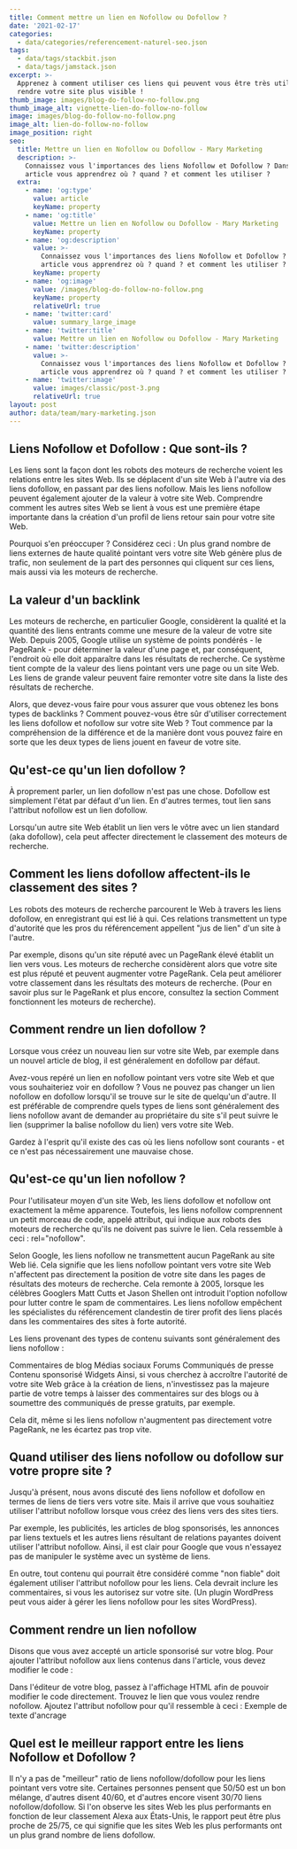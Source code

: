 ```yaml
---
title: Comment mettre un lien en Nofollow ou Dofollow ?
date: '2021-02-17'
categories:
  - data/categories/referencement-naturel-seo.json
tags:
  - data/tags/stackbit.json
  - data/tags/jamstack.json
excerpt: >-
  Apprenez à comment utiliser ces liens qui peuvent vous être très utile et
  rendre votre site plus visible !
thumb_image: images/blog-do-follow-no-follow.png
thumb_image_alt: vignette-lien-do-follow-no-follow
image: images/blog-do-follow-no-follow.png
image_alt: lien-do-follow-no-follow
image_position: right
seo:
  title: Mettre un lien en Nofollow ou Dofollow - Mary Marketing
  description: >-
    Connaissez vous l'importances des liens Nofollow et Dofollow ? Dans cet
    article vous apprendrez où ? quand ? et comment les utiliser ?
  extra:
    - name: 'og:type'
      value: article
      keyName: property
    - name: 'og:title'
      value: Mettre un lien en Nofollow ou Dofollow - Mary Marketing
      keyName: property
    - name: 'og:description'
      value: >-
        Connaissez vous l'importances des liens Nofollow et Dofollow ? Dans cet
        article vous apprendrez où ? quand ? et comment les utiliser ?
      keyName: property
    - name: 'og:image'
      value: /images/blog-do-follow-no-follow.png
      keyName: property
      relativeUrl: true
    - name: 'twitter:card'
      value: summary_large_image
    - name: 'twitter:title'
      value: Mettre un lien en Nofollow ou Dofollow - Mary Marketing
    - name: 'twitter:description'
      value: >-
        Connaissez vous l'importances des liens Nofollow et Dofollow ? Dans cet
        article vous apprendrez où ? quand ? et comment les utiliser ?
    - name: 'twitter:image'
      value: images/classic/post-3.png
      relativeUrl: true
layout: post
author: data/team/mary-marketing.json
---
```

## Liens Nofollow et Dofollow : Que sont-ils ?

Les liens sont la façon dont les robots des moteurs de recherche voient les relations entre les sites Web. Ils se déplacent d'un site Web à l'autre via des liens dofollow, en passant par des liens nofollow. Mais les liens nofollow peuvent également ajouter de la valeur à votre site Web. Comprendre comment les autres sites Web se lient à vous est une première étape importante dans la création d'un profil de liens retour sain pour votre site Web.

Pourquoi s'en préoccuper ? Considérez ceci : Un plus grand nombre de liens externes de haute qualité pointant vers votre site Web génère plus de trafic, non seulement de la part des personnes qui cliquent sur ces liens, mais aussi via les moteurs de recherche.

## La valeur d'un backlink

Les moteurs de recherche, en particulier Google, considèrent la qualité et la quantité des liens entrants comme une mesure de la valeur de votre site Web. Depuis 2005, Google utilise un système de points pondérés - le PageRank - pour déterminer la valeur d'une page et, par conséquent, l'endroit où elle doit apparaître dans les résultats de recherche. Ce système tient compte de la valeur des liens pointant vers une page ou un site Web. Les liens de grande valeur peuvent faire remonter votre site dans la liste des résultats de recherche.

Alors, que devez-vous faire pour vous assurer que vous obtenez les bons types de backlinks ? Comment pouvez-vous être sûr d'utiliser correctement les liens dofollow et nofollow sur votre site Web ? Tout commence par la compréhension de la différence et de la manière dont vous pouvez faire en sorte que les deux types de liens jouent en faveur de votre site.

## Qu'est-ce qu'un lien dofollow ?

À proprement parler, un lien dofollow n'est pas une chose. Dofollow est simplement l'état par défaut d'un lien. En d'autres termes, tout lien sans l'attribut nofollow est un lien dofollow.

Lorsqu'un autre site Web établit un lien vers le vôtre avec un lien standard (aka dofollow), cela peut affecter directement le classement des moteurs de recherche.

## Comment les liens dofollow affectent-ils le classement des sites ?

Les robots des moteurs de recherche parcourent le Web à travers les liens dofollow, en enregistrant qui est lié à qui. Ces relations transmettent un type d'autorité que les pros du référencement appellent "jus de lien" d'un site à l'autre.

Par exemple, disons qu'un site réputé avec un PageRank élevé établit un lien vers vous. Les moteurs de recherche considèrent alors que votre site est plus réputé et peuvent augmenter votre PageRank. Cela peut améliorer votre classement dans les résultats des moteurs de recherche. (Pour en savoir plus sur le PageRank et plus encore, consultez la section Comment fonctionnent les moteurs de recherche).

## Comment rendre un lien dofollow ?

Lorsque vous créez un nouveau lien sur votre site Web, par exemple dans un nouvel article de blog, il est généralement en dofollow par défaut.

Avez-vous repéré un lien en nofollow pointant vers votre site Web et que vous souhaiteriez voir en dofollow ? Vous ne pouvez pas changer un lien nofollow en dofollow lorsqu'il se trouve sur le site de quelqu'un d'autre. Il est préférable de comprendre quels types de liens sont généralement des liens nofollow avant de demander au propriétaire du site s'il peut suivre le lien (supprimer la balise nofollow du lien) vers votre site Web.

Gardez à l'esprit qu'il existe des cas où les liens nofollow sont courants - et ce n'est pas nécessairement une mauvaise chose.

## Qu'est-ce qu'un lien nofollow ?

Pour l'utilisateur moyen d'un site Web, les liens dofollow et nofollow ont exactement la même apparence. Toutefois, les liens nofollow comprennent un petit morceau de code, appelé attribut, qui indique aux robots des moteurs de recherche qu'ils ne doivent pas suivre le lien. Cela ressemble à ceci : rel="nofollow".

Selon Google, les liens nofollow ne transmettent aucun PageRank au site Web lié. Cela signifie que les liens nofollow pointant vers votre site Web n'affectent pas directement la position de votre site dans les pages de résultats des moteurs de recherche. Cela remonte à 2005, lorsque les célèbres Googlers Matt Cutts et Jason Shellen ont introduit l'option nofollow pour lutter contre le spam de commentaires. Les liens nofollow empêchent les spécialistes du référencement clandestin de tirer profit des liens placés dans les commentaires des sites à forte autorité.

Les liens provenant des types de contenu suivants sont généralement des liens nofollow :

Commentaires de blog
Médias sociaux
Forums
Communiqués de presse
Contenu sponsorisé
Widgets
Ainsi, si vous cherchez à accroître l'autorité de votre site Web grâce à la création de liens, n'investissez pas la majeure partie de votre temps à laisser des commentaires sur des blogs ou à soumettre des communiqués de presse gratuits, par exemple.

Cela dit, même si les liens nofollow n'augmentent pas directement votre PageRank, ne les écartez pas trop vite.

## Quand utiliser des liens nofollow ou dofollow sur votre propre site ?

Jusqu'à présent, nous avons discuté des liens nofollow et dofollow en termes de liens de tiers vers votre site. Mais il arrive que vous souhaitiez utiliser l'attribut nofollow lorsque vous créez des liens vers des sites tiers.

Par exemple, les publicités, les articles de blog sponsorisés, les annonces par liens textuels et les autres liens résultant de relations payantes doivent utiliser l'attribut nofollow. Ainsi, il est clair pour Google que vous n'essayez pas de manipuler le système avec un système de liens.

En outre, tout contenu qui pourrait être considéré comme "non fiable" doit également utiliser l'attribut nofollow pour les liens. Cela devrait inclure les commentaires, si vous les autorisez sur votre site. (Un plugin WordPress peut vous aider à gérer les liens nofollow pour les sites WordPress).

## Comment rendre un lien nofollow

Disons que vous avez accepté un article sponsorisé sur votre blog. Pour ajouter l'attribut nofollow aux liens contenus dans l'article, vous devez modifier le code :

Dans l'éditeur de votre blog, passez à l'affichage HTML afin de pouvoir modifier le code directement.
Trouvez le lien que vous voulez rendre nofollow.
Ajoutez l'attribut nofollow pour qu'il ressemble à ceci :
Exemple de texte d'ancrage

## Quel est le meilleur rapport entre les liens Nofollow et Dofollow ?

Il n'y a pas de "meilleur" ratio de liens nofollow/dofollow pour les liens pointant vers votre site. Certaines personnes pensent que 50/50 est un bon mélange, d'autres disent 40/60, et d'autres encore visent 30/70 liens nofollow/dofollow. Si l'on observe les sites Web les plus performants en fonction de leur classement Alexa aux États-Unis, le rapport peut être plus proche de 25/75, ce qui signifie que les sites Web les plus performants ont un plus grand nombre de liens dofollow.
